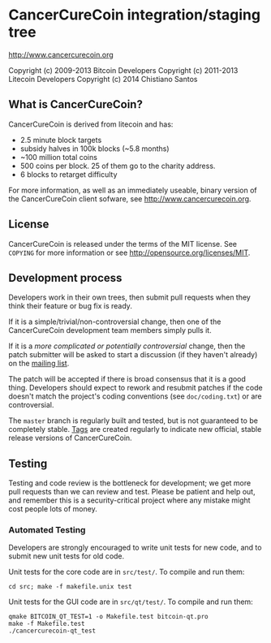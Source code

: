 CancerCureCoin integration/staging tree
================================

http://www.cancercurecoin.org

Copyright (c) 2009-2013 Bitcoin Developers
Copyright (c) 2011-2013 Litecoin Developers
Copyright (c) 2014 Chistiano Santos

What is CancerCureCoin?
----------------

CancerCureCoin is derived from litecoin and has:
 - 2.5 minute block targets
 - subsidy halves in 100k blocks (~5.8 months)
 - ~100 million total coins
 - 500 coins per block. 25 of them go to the charity address.
 - 6 blocks to retarget difficulty

For more information, as well as an immediately useable, binary version of
the CancerCureCoin client sofware, see http://www.cancercurecoin.org.

License
-------

CancerCureCoin is released under the terms of the MIT license. See `COPYING` for more
information or see http://opensource.org/licenses/MIT.

Development process
-------------------

Developers work in their own trees, then submit pull requests when they think
their feature or bug fix is ready.

If it is a simple/trivial/non-controversial change, then one of the CancerCureCoin
development team members simply pulls it.

If it is a *more complicated or potentially controversial* change, then the patch
submitter will be asked to start a discussion (if they haven't already) on the
[mailing list](http://sourceforge.net/mailarchive/forum.php?forum_name=bitcoin-development).

The patch will be accepted if there is broad consensus that it is a good thing.
Developers should expect to rework and resubmit patches if the code doesn't
match the project's coding conventions (see `doc/coding.txt`) or are
controversial.

The `master` branch is regularly built and tested, but is not guaranteed to be
completely stable. [Tags](https://github.com/bitcoin/bitcoin/tags) are created
regularly to indicate new official, stable release versions of CancerCureCoin.

Testing
-------

Testing and code review is the bottleneck for development; we get more pull
requests than we can review and test. Please be patient and help out, and
remember this is a security-critical project where any mistake might cost people
lots of money.

### Automated Testing

Developers are strongly encouraged to write unit tests for new code, and to
submit new unit tests for old code.

Unit tests for the core code are in `src/test/`. To compile and run them:

    cd src; make -f makefile.unix test

Unit tests for the GUI code are in `src/qt/test/`. To compile and run them:

    qmake BITCOIN_QT_TEST=1 -o Makefile.test bitcoin-qt.pro
    make -f Makefile.test
    ./cancercurecoin-qt_test
